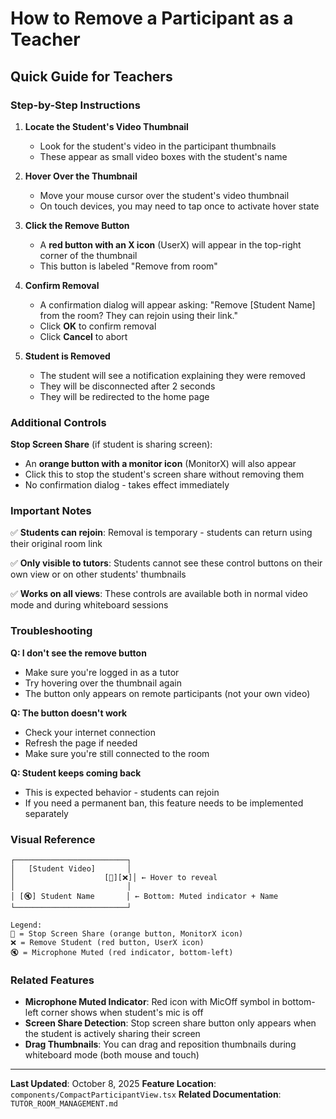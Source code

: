 # How to Remove a Participant as a Teacher

## Quick Guide for Teachers

### Step-by-Step Instructions

1. **Locate the Student's Video Thumbnail**
   - Look for the student's video in the participant thumbnails
   - These appear as small video boxes with the student's name

2. **Hover Over the Thumbnail**
   - Move your mouse cursor over the student's video thumbnail
   - On touch devices, you may need to tap once to activate hover state

3. **Click the Remove Button**
   - A **red button with an X icon** (UserX) will appear in the top-right corner of the thumbnail
   - This button is labeled "Remove from room"

4. **Confirm Removal**
   - A confirmation dialog will appear asking: "Remove [Student Name] from the room? They can rejoin using their link."
   - Click **OK** to confirm removal
   - Click **Cancel** to abort

5. **Student is Removed**
   - The student will see a notification explaining they were removed
   - They will be disconnected after 2 seconds
   - They will be redirected to the home page

### Additional Controls

**Stop Screen Share** (if student is sharing screen):
- An **orange button with a monitor icon** (MonitorX) will also appear
- Click this to stop the student's screen share without removing them
- No confirmation dialog - takes effect immediately

### Important Notes

✅ **Students can rejoin**: Removal is temporary - students can return using their original room link

✅ **Only visible to tutors**: Students cannot see these control buttons on their own view or on other students' thumbnails

✅ **Works on all views**: These controls are available both in normal video mode and during whiteboard sessions

### Troubleshooting

**Q: I don't see the remove button**
- Make sure you're logged in as a tutor
- Try hovering over the thumbnail again
- The button only appears on remote participants (not your own video)

**Q: The button doesn't work**
- Check your internet connection
- Refresh the page if needed
- Make sure you're still connected to the room

**Q: Student keeps coming back**
- This is expected behavior - students can rejoin
- If you need a permanent ban, this feature needs to be implemented separately

### Visual Reference

```
┌─────────────────────────┐
│   [Student Video]       │
│                    [🛑][❌]│ ← Hover to reveal
│                         │
│ [🔇] Student Name       │ ← Bottom: Muted indicator + Name
└─────────────────────────┘

Legend:
🛑 = Stop Screen Share (orange button, MonitorX icon)
❌ = Remove Student (red button, UserX icon)
🔇 = Microphone Muted (red indicator, bottom-left)
```

### Related Features

- **Microphone Muted Indicator**: Red icon with MicOff symbol in bottom-left corner shows when student's mic is off
- **Screen Share Detection**: Stop screen share button only appears when the student is actively sharing their screen
- **Drag Thumbnails**: You can drag and reposition thumbnails during whiteboard mode (both mouse and touch)

---

**Last Updated**: October 8, 2025
**Feature Location**: `components/CompactParticipantView.tsx`
**Related Documentation**: `TUTOR_ROOM_MANAGEMENT.md`
